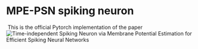 # MPE-PSN spiking neuron
![]()
This is the official Pytorch implementation of the paper ![Time-independent Spiking Neuron via Membrane Potential Estimation for Efficient Spiking Neural Networks]()
